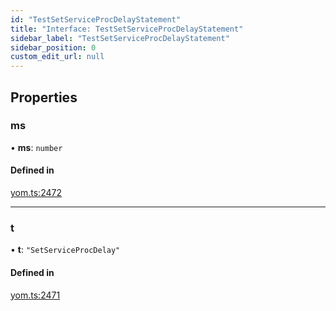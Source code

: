 ```yaml
---
id: "TestSetServiceProcDelayStatement"
title: "Interface: TestSetServiceProcDelayStatement"
sidebar_label: "TestSetServiceProcDelayStatement"
sidebar_position: 0
custom_edit_url: null
---
```


## Properties

### ms

• **ms**: `number`

#### Defined in

[yom.ts:2472](https://github.com/yolmio/boost/blob/964b449/src/yom.ts#L2472)

___

### t

• **t**: ``"SetServiceProcDelay"``

#### Defined in

[yom.ts:2471](https://github.com/yolmio/boost/blob/964b449/src/yom.ts#L2471)
